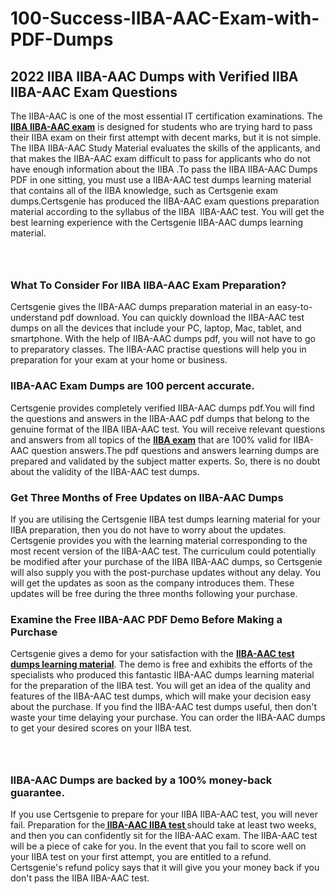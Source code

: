 # 100-Success-IIBA-AAC-Exam-with-PDF-Dumps<h2><strong>2022 IIBA IIBA-AAC Dumps with Verified IIBA IIBA-AAC Exam Questions</strong></h2> <p>The IIBA-AAC is one of the most essential IT certification examinations. The <a href="https://www.certsgenie.com/iiba/iiba-aac-pdf-dumps"><strong>IIBA IIBA-AAC exam</strong></a> is designed for students who are trying hard to pass their IIBA exam on their first attempt with decent marks, but it is not simple. The IIBA IIBA-AAC Study Material evaluates the skills of the applicants, and that makes the IIBA-AAC exam difficult to pass for applicants who do not have enough information about the IIBA .To pass the IIBA IIBA-AAC Dumps PDF in one sitting, you must use a IIBA-AAC test dumps learning material that contains all of the IIBA knowledge, such as Certsgenie exam dumps.Certsgenie has produced the IIBA-AAC exam questions preparation material according to the syllabus of the IIBA &nbsp;IIBA-AAC test. You will get the best learning experience with the Certsgenie IIBA-AAC dumps learning material.</p> <p><a href="https://www.certsgenie.com/iiba/iiba-aac-pdf-dumps" style="display: block; padding: 1em 0; text-align: center; "><img alt="" src="https://blogger.googleusercontent.com/img/b/R29vZ2xl/AVvXsEgO1ePIT5bAw4JCg82qykRc71Xossn_88UmNiMiJgRPCnvDzaKhQmgO2X9bV6TpN9qSYVJJ2MjEumMb0t1ZgyR_gByLqDXQR_FduPn2erzRQTkt1pUFmkY3wfbx5jzrIcOP4S3cxMKHSr0iEiOidKyDYd_7NjYtfgpZ7b1lrGk-ShjLlyfynp8oFM4zYw/s1600/Banner%201.jpg" /></a></p> <h3><strong>What To Consider For IIBA IIBA-AAC Exam Preparation?</strong></h3> <p>Certsgenie gives the IIBA-AAC dumps preparation material in an easy-to-understand pdf download. You can quickly download the IIBA-AAC test dumps on all the devices that include your PC, laptop, Mac, tablet, and smartphone. With the help of IIBA-AAC dumps pdf, you will not have to go to preparatory classes. The IIBA-AAC practise questions will help you in preparation for your exam at your home or business.</p> <h3><strong>IIBA-AAC Exam Dumps are 100 percent accurate.</strong></h3> <p>Certsgenie provides completely verified IIBA-AAC dumps pdf.You will find the questions and answers in the IIBA-AAC pdf dumps that belong to the genuine format of the IIBA IIBA-AAC test. You will receive relevant questions and answers from all topics of the <a href="https://www.certsgenie.com/iiba/iiba-aac-pdf-dumps"><strong>IIBA exam</strong></a> that are 100% valid for IIBA-AAC question answers.The pdf questions and answers learning dumps are prepared and validated by the subject matter experts. So, there is no doubt about the validity of the IIBA-AAC test dumps.</p> <h3><strong>Get Three Months of Free Updates on IIBA-AAC Dumps</strong></h3> <p>If you are utilising the Certsgenie IIBA test dumps learning material for your IIBA preparation, then you do not have to worry about the updates. Certsgenie provides you with the learning material corresponding to the most recent version of the IIBA-AAC test. The curriculum could potentially be modified after your purchase of the IIBA IIBA-AAC dumps, so Certsgenie will also supply you with the post-purchase updates without any delay. You will get the updates as soon as the company introduces them. These updates will be free during the three months following your purchase.</p> <h3><strong>Examine the Free IIBA-AAC PDF Demo Before Making a Purchase</strong></h3> <p>Certsgenie gives a demo for your satisfaction with the <a href="https://www.certsgenie.com/iiba/iiba-aac-pdf-dumps"><strong>IIBA-AAC test dumps learning material</strong></a>. The demo is free and exhibits the efforts of the specialists who produced this fantastic IIBA-AAC dumps learning material for the preparation of the IIBA test. You will get an idea of the quality and features of the IIBA-AAC test dumps, which will make your decision easy about the purchase. If you find the IIBA-AAC test dumps useful, then don&#39;t waste your time delaying your purchase. You can order the IIBA-AAC dumps to get your desired scores on your IIBA test.</p> <p><a href="hhttps://www.certsgenie.com/iiba/iiba-aac-pdf-dumps" style="display: block; padding: 1em 0; text-align: center; "><img alt="" src="https://blogger.googleusercontent.com/img/b/R29vZ2xl/AVvXsEj3zfp26fobfEw_E3FMeUMaFamcWc-bKsu_525WK8ISqDEyAJkPKOLyeqHJzBXVvKwHP0bTNTERYvWWgOzvpG-DuQ_cPnNOJO1bUfVOHhAXJThy7cLobHgRdochHEeovcJnxpqjNiv-FNLMY1glEh7x833Q6cym5o0AmGhO9ufjgwPhihHJ9ovBp-j40g/s1600/banner%202.jpg" /></a></p> <h3><strong>IIBA-AAC Dumps are backed by a 100% money-back guarantee.</strong></h3> <p>If you use Certsgenie to prepare for your IIBA IIBA-AAC test, you will never fail. Preparation for the<a href="https://www.certsgenie.com/iiba/iiba-aac-pdf-dumps"><strong> IIBA-AAC IIBA test </strong></a>should take at least two weeks, and then you can confidently sit for the IIBA-AAC exam. The IIBA-AAC test will be a piece of cake for you. In the event that you fail to score well on your IIBA test on your first attempt, you are entitled to a refund. Certsgenie&#39;s refund policy says that it will give you your money back if you don&#39;t pass the IIBA IIBA-AAC test.</p>
